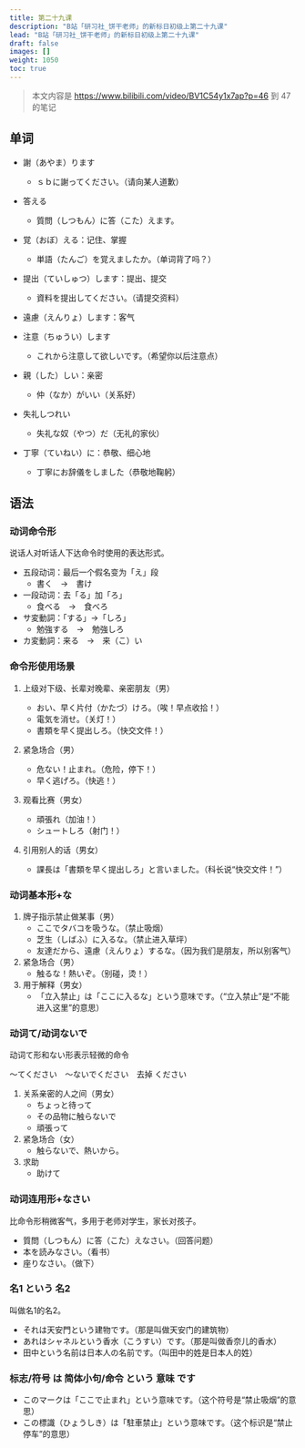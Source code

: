 ```yaml
---
title: 第二十九课
description: "B站「研习社_饼干老师」的新标日初级上第二十九课"
lead: "B站「研习社_饼干老师」的新标日初级上第二十九课"
draft: false
images: []
weight: 1050
toc: true
---
```


> 本文内容是 https://www.bilibili.com/video/BV1C54y1x7ap?p=46 到 47 的笔记

## 单词

- 謝（あやま）ります
  - ｓｂに謝ってください。（请向某人道歉）

- 答える
  - 質問（しつもん）に答（こた）えます。

- 覚（おぼ）える：记住、掌握
  - 単語（たんご）を覚えましたか。（单词背了吗？）

- 提出（ていしゅつ）します：提出、提交
  - 資料を提出してください。（请提交资料）

- 遠慮（えんりょ）します：客气
- 注意（ちゅうい）します
  - これから注意して欲しいです。（希望你以后注意点）

- 親（した）しい：亲密
  - 仲（なか）がいい（关系好）

- 失礼しつれい
  - 失礼な奴（やつ）だ（无礼的家伙）

- 丁寧（ていねい）に：恭敬、细心地
  - 丁寧にお辞儀をしました（恭敬地鞠躬）



## 语法

### 动词命令形

说话人对听话人下达命令时使用的表达形式。

- 五段动词：最后一个假名变为「え」段
  - 書く　→　書け
- 一段动词：去「る」加「ろ」
  - 食べる　→　食べろ
- サ変動詞：「する」→「しろ」
  - 勉強する　→　勉強しろ
- カ変動詞：来る　→　来（こ）い

### 命令形使用场景

1. 上级对下级、长辈对晚辈、亲密朋友（男）

   - おい、早く片付（かたづ）けろ。（唉！早点收拾！）
   - 電気を消せ。（关灯！）
   - 書類を早く提出しろ。（快交文件！）

2. 紧急场合（男）

   - 危ない！止まれ。（危险，停下！）
   - 早く逃げろ。（快逃！）

3. 观看比赛（男女）

   - 頑張れ（加油！）
   - シュートしろ（射门！）

4. 引用别人的话（男女）
   - 課長は「書類を早く提出しろ」と言いました。（科长说“快交文件！”）

### 动词基本形+な

1. 牌子指示禁止做某事（男）
   - ここでタバコを吸うな。（禁止吸烟）
   - 芝生（しばふ）に入るな。（禁止进入草坪）
   - 友達だから、遠慮（えんりょ）するな。（因为我们是朋友，所以别客气）
2. 紧急场合（男）
   - 触るな！熱いぞ。（别碰，烫！）
3. 用于解释（男女）
   - 「立入禁止」は「ここに入るな」という意味です。（“立入禁止”是“不能进入这里”的意思）

### 动词て/动词ないで

动词て形和ない形表示轻微的命令

～てください　～ないでください　去掉 ください

1. 关系亲密的人之间（男女）
   - ちょっと待って
   - その品物に触らないで
   - 頑張って
2. 紧急场合（女）
   - 触らないで、熱いから。
3. 求助
   - 助けて

### 动词连用形+なさい

比命令形稍微客气，多用于老师对学生，家长对孩子。

- 質問（しつもん）に答（こた）えなさい。（回答问题）
- 本を読みなさい。（看书）
- 座りなさい。（做下）

### 名1 という 名2

叫做名1的名2。

- それは天安門という建物です。（那是叫做天安门的建筑物）
- あれはシャネルという香水（こうすい）です。（那是叫做香奈儿的香水）
- 田中という名前は日本人の名前です。（叫田中的姓是日本人的姓）

### 标志/符号 は 简体小句/命令 という 意味 です

- このマークは「ここで止まれ」という意味です。（这个符号是“禁止吸烟”的意思）
- この標識（ひょうしき）は「駐車禁止」という意味です。（这个标识是“禁止停车”的意思）

